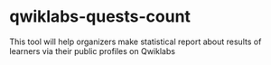 # qwiklabs-quests-count
This tool will help organizers make statistical report about results of learners via their public profiles on Qwiklabs

